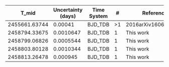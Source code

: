 |T_mid        |Uncertainty (days)|Time System|#  |Reference           |
|-------------|------------------|-----------|---|--------------------|
|2455661.63744|0.00041           |BJD_TDB    |>1 |2016arXiv160604556B |
|2458794.33675|0.0010647         |BJD_TDB    |1  |This work           |
|2458799.06826|0.0005544         |BJD_TDB    |1  |This work           |
|2458803.80128|0.0010344         |BJD_TDB    |1  |This work           |
|2458813.26478|0.000945          |BJD_TDB    |1  |This work           |
